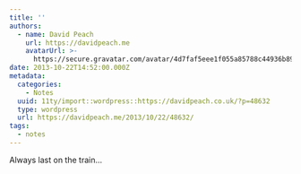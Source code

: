 ```yaml
---
title: ''
authors:
  - name: David Peach
    url: https://davidpeach.me
    avatarUrl: >-
      https://secure.gravatar.com/avatar/4d7faf5eee1f055a85788c44936b8995eaab6dfb004e7854ec747ccb272e91ee?s=96&d=mm&r=g
date: 2013-10-22T14:52:00.000Z
metadata:
  categories:
    - Notes
  uuid: 11ty/import::wordpress::https://davidpeach.co.uk/?p=48632
  type: wordpress
  url: https://davidpeach.me/2013/10/22/48632/
tags:
  - notes
---
```

Always last on the train…